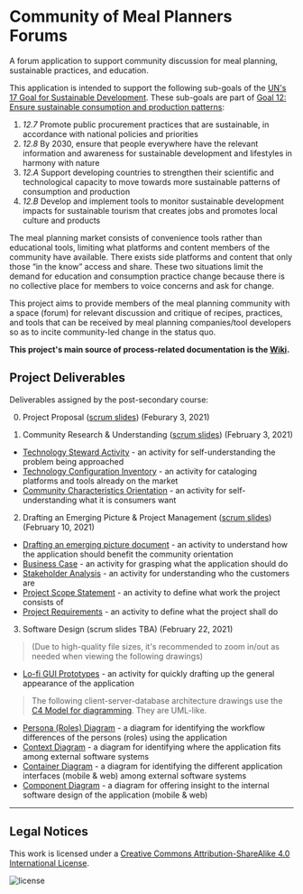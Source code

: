 # Community of Meal Planners Forums

A forum application to support community discussion for meal planning, sustainable practices, and education.

This application is intended to support the following sub-goals of the [UN's 17 Goal for Sustainable Development](https://www.un.org/sustainabledevelopment/). These sub-goals are part of [Goal 12: Ensure sustainable consumption and production patterns](https://www.un.org/sustainabledevelopment/sustainable-consumption-production/):
1. _12.7_ Promote public procurement practices that are sustainable, in accordance with national policies and priorities
1. _12.8_ By 2030, ensure that people everywhere have the relevant information and awareness for sustainable development and lifestyles in harmony with nature
1. _12.A_ Support developing countries to strengthen their scientific and technological capacity to move towards more sustainable patterns of consumption and production
1. _12.B_ Develop and implement tools to monitor sustainable development impacts for sustainable tourism that creates jobs and promotes local culture and products

The meal planning market consists of convenience tools rather than educational tools, limiting what platforms and content members of the community have available. There exists side platforms and content that only those “in the know” access and share. These two situations limit the demand for education and consumption practice change because there is no collective place for members to voice concerns and ask for change.

This project aims to provide members of the meal planning community with a space (forum) for relevant discussion and critique of recipes, practices, and tools that can be received by meal planning companies/tool developers so as to incite community-led change in the status quo.

**This project's main source of process-related documentation is the [Wiki](https://github.com/holtzmak/Community-Meal-Planner-Forum/wiki).**

## Project Deliverables

Deliverables assigned by the post-secondary course:

0. Project Proposal ([scrum slides](https://github.com/holtzmak/Community-Meal-Planner-Forum/blob/main/documentation/scrum%20slides/Community%20Research%20%26%20Understanding.pdf)) (Feburary 3, 2021)

1. Community Research & Understanding ([scrum slides](https://github.com/holtzmak/Community-Meal-Planner-Forum/blob/main/documentation/scrum%20slides/Community%20Research%20%26%20Understanding.pdf)) (February 3, 2021)
* [Technology Steward Activity](https://github.com/holtzmak/Community-Meal-Planner-Forum/blob/main/documentation/community%20research%20%26%20understanding/Technology%20Steward%20Activity.pdf) - an activity for self-understanding the problem being approached
* [Technology Configuration Inventory](https://github.com/holtzmak/Community-Meal-Planner-Forum/blob/main/documentation/community%20research%20%26%20understanding/Technology%20Configuration%20Inventory.pdf) - an activity for cataloging platforms and tools already on the market
* [Community Characteristics Orientation](https://github.com/holtzmak/Community-Meal-Planner-Forum/blob/main/documentation/community%20research%20%26%20understanding/Community%20Characteristics%20Orientation.pdf) - an activity for self-understanding what it is consumers want
2. Drafting an Emerging Picture & Project Management ([scrum slides](https://github.com/holtzmak/Community-Meal-Planner-Forum/blob/main/documentation/scrum%20slides/Project%20Management.pdf)) (February 10, 2021)
* [Drafting an emerging picture document](https://github.com/holtzmak/Community-Meal-Planner-Forum/blob/main/documentation/project%20management/Drafting%20an%20emerging%20picture.pdf) - an activity to understand how the application should benefit the community orientation
* [Business Case](https://github.com/holtzmak/Community-Meal-Planner-Forum/blob/main/documentation/project%20management/Business%20Case.pdf) - an activity for grasping what the application should do
* [Stakeholder Analysis](https://github.com/holtzmak/Community-Meal-Planner-Forum/blob/main/documentation/project%20management/Stakeholder%20Analysis.pdf) - an activity for understanding who the customers are
* [Project Scope Statement](https://github.com/holtzmak/Community-Meal-Planner-Forum/blob/main/documentation/project%20management/Project%20Scope%20Statement.pdf) - an activity to define what work the project consists of
* [Project Requirements](https://github.com/holtzmak/Community-Meal-Planner-Forum/blob/main/documentation/project%20management/Project%20Requirements.pdf) - an activity to define what the project shall do
3. Software Design (scrum slides TBA) (February 22, 2021)
> (Due to high-quality file sizes, it's recommended to zoom in/out as needed when viewing the following drawings)
* [Lo-fi GUI Prototypes](https://raw.githubusercontent.com/holtzmak/Community-Meal-Planner-Forum/db4d818b13afb5196ab916fee6d15c0b69cd18a3/documentation/software%20design/Lo-Fi%20GUI%20Prototypes.svg) - an activity for quickly drafting up the general appearance of the application
> The following client-server-database architecture drawings use the [C4 Model for diagramming](https://c4model.com/). They are UML-like.
* [Persona (Roles) Diagram](https://github.com/holtzmak/Community-Meal-Planner-Forum/blob/add-client-server-arch-drawings/documentation/software%20design/client-server-database%20architecture/Persona%20(Roles)%20Diagram.pdf) - a diagram for identifying the workflow differences of the persons (roles) using the application
* [Context Diagram](https://github.com/holtzmak/Community-Meal-Planner-Forum/blob/add-client-server-arch-drawings/documentation/software%20design/client-server-database%20architecture/Context%20Diagram.pdf) - a diagram for identifying where the application fits among external software systems
* [Container Diagram](https://github.com/holtzmak/Community-Meal-Planner-Forum/blob/add-client-server-arch-drawings/documentation/software%20design/client-server-database%20architecture/Container%20Diagram.pdf) - a diagram for identifying the different application interfaces (mobile & web) among external software systems
* [Component Diagram](https://github.com/holtzmak/Community-Meal-Planner-Forum/blob/add-client-server-arch-drawings/documentation/software%20design/client-server-database%20architecture/Component%20Diagram.pdf) - a diagram for offering insight to the internal software design of the application (mobile & web)
***

## Legal Notices

This work is licensed under a [Creative Commons Attribution-ShareAlike 4.0 International License](https://creativecommons.org/licenses/by-sa/4.0/).

![license](https://licensebuttons.net/l/by-sa/4.0/88x31.png)
